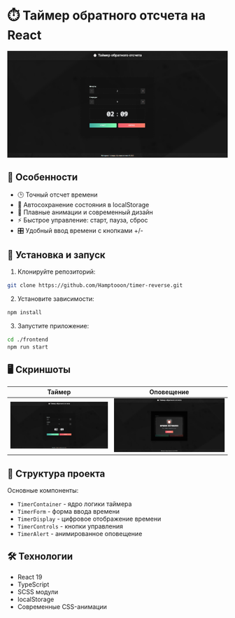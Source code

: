 # ⏱️ Таймер обратного отсчета на React

![Превью таймера](./readme-files/screen.png)

## 🌟 Особенности

-   🕒 Точный отсчет времени
-   💾 Автосохранение состояния в localStorage
-   🎨 Плавные анимации и современный дизайн
-   ⚡ Быстрое управление: старт, пауза, сброс
-   🎛️ Удобный ввод времени с кнопками +/-

## 🚀 Установка и запуск

1. Клонируйте репозиторий:

```bash
git clone https://github.com/Hamptooon/timer-reverse.git
```

2. Установите зависимости:

```bash
npm install
```

3. Запустите приложение:

```bash
cd ./frontend
npm run start
```

## 🖥️ Скриншоты

| Таймер                                     | Оповещение                              |
| ------------------------------------------ | --------------------------------------- |
| ![Ввод времени](./readme-files/screen.png) | ![Оповещение](./readme-files/alert.png) |

## 🧩 Структура проекта

Основные компоненты:

-   `TimerContainer` - ядро логики таймера
-   `TimerForm` - форма ввода времени
-   `TimerDisplay` - цифровое отображение времени
-   `TimerControls` - кнопки управления
-   `TimerAlert` - анимированное оповещение

## 🛠️ Технологии

-   React 19
-   TypeScript
-   SCSS модули
-   localStorage
-   Современные CSS-анимации
